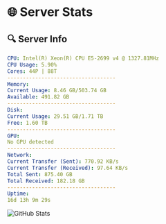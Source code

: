 # 🌐 Server Stats
## 🔍 Server Info
```yaml
CPU: Intel(R) Xeon(R) CPU E5-2699 v4 @ 1327.81MHz
CPU Usage: 5.90%
Cores: 44P | 88T
-----------------------------------
Memory:
Current Usage: 8.46 GB/503.74 GB
Available: 491.82 GB
-----------------------------------
Disk:
Current Usage: 29.51 GB/1.71 TB
Free: 1.60 TB
-----------------------------------
GPU:
No GPU detected
-----------------------------------
Network:
Current Transfer (Sent): 770.92 KB/s
Current Transfer (Received): 97.64 KB/s
Total Sent: 875.40 GB
Total Received: 182.18 GB
-----------------------------------
Uptime:
16d 13h 9m 29s
```
![GitHub Stats](https://img.shields.io/badge/Updated-2025-05-06_06:18:17-blue)